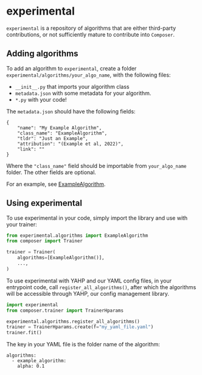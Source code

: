 # experimental

`experimental` is a repository of algorithms that are either third-party contributions, or not sufficiently mature to contribute into `Composer`.

## Adding algorithms

To add an algorithm to `experimental`, create a folder `experimental/algorithms/your_algo_name`, with the following files:
* `__init__.py` that imports your algorithm class
* `metadata.json` with some metadata for your algorithm.
* `*.py` with your code!

The `metadata.json` should have the following fields:

```
{
    "name": "My Example Algorithm",
    "class_name": "ExampleAlgorithm",
    "tldr": "Just an Example",
    "attribution": "(Example et al, 2022)",
    "link": ""
}
```

Where the `"class_name"` field should be importable from `your_algo_name` folder. The other fields are optional.

For an example, see [ExampleAlgorithm](https://github.com/mosaicml/experimental/tree/main/experimental/algorithms/example_algorithm).

## Using experimental

To use experimental in your code, simply import the library and use with your trainer:

```python
from experimental.algorithms import ExampleAlgorithm
from composer import Trainer

trainer = Trainer(
    algorithms=[ExampleAlgorithm()],
    ...,
)
```

To use experimental with YAHP and our YAML config files, in your entrypoint code, call `register_all_algorithms()`, after which the algorithms will be accessible through YAHP, our
config management library.

```python
import experimental
from composer.trainer import TrainerHparams

experimental.algorithms.register_all_algorithms()
trainer = TrainerHparams.create(f="my_yaml_file.yaml")
trainer.fit()
```

The key in your YAML file is the folder name of the algorithm:
```
algorithms:
  - example_algorithm:
    alpha: 0.1
```
